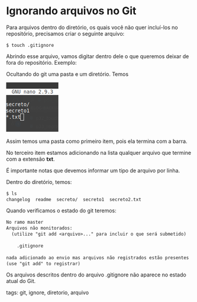 # Ignorando arquivos no Git

Para arquivos dentro do diretório, os quais você não quer incluí-los no repositório, precisamos criar o seguinte arquivo:
```
$ touch .gitignore
```
Abrindo esse arquivo, vamos digitar dentro dele o que queremos deixar de fora do repositório. Exemplo:

Ocultando do git uma pasta e um diretório. Temos

![git ignore](./img/gitignore.png)

Assim temos uma pasta como primeiro item, pois ela termina com a barra.

No terceiro item estamos adicionando na lista qualquer arquivo que termine com a extensão **txt**.

É importante notas que devemos informar um tipo de arquivo por linha.

Dentro do diretório, temos:
```
$ ls
changelog  readme  secreto/  secreto1  secreto2.txt
```

Quando verificamos o estado do git teremos:
```
No ramo master
Arquivos não monitorados:
  (utilize "git add <arquivo>..." para incluir o que será submetido)

	.gitignore

nada adicionado ao envio mas arquivos não registrados estão presentes (use "git add" to registrar)
```

Os arquivos descritos dentro do arquivo .gitignore não aparece no estado atual do Git.

tags: git, ignore, diretorio, arquivo
